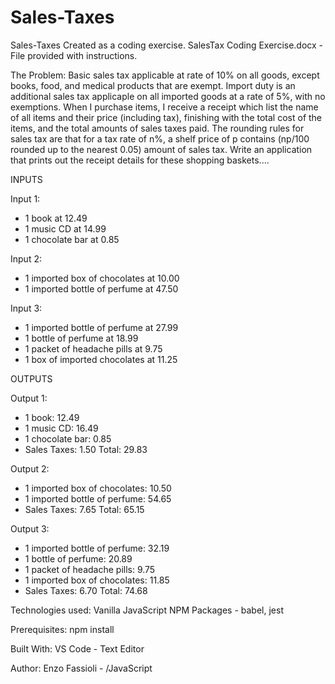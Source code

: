 # Sales-Taxes

Sales-Taxes
Created as a coding exercise.
SalesTax Coding Exercise.docx - File provided with instructions.

The Problem:
Basic sales tax applicable at rate of 10% on all goods, except books, food, and medical products that are exempt. Import duty is an additional sales tax applicaple on all imported goods at a rate of 5%, with no exemptions.
When I purchase items, I receive a receipt which list the name of all items and their price (including tax), finishing with the total cost of the items, and the total amounts of sales taxes paid. The rounding rules for sales tax are that for a tax rate of n%, a shelf price of p contains (np/100 rounded up to the nearest 0.05) amount of sales tax.
Write an application that prints out the receipt details for these shopping baskets....

INPUTS

Input 1:

- 1 book at 12.49
- 1 music CD at 14.99
- 1 chocolate bar at 0.85

Input 2:

- 1 imported box of chocolates at 10.00
- 1 imported bottle of perfume at 47.50

Input 3:

- 1 imported bottle of perfume at 27.99
- 1 bottle of perfume at 18.99
- 1 packet of headache pills at 9.75
- 1 box of imported chocolates at 11.25

OUTPUTS

Output 1:

- 1 book: 12.49
- 1 music CD: 16.49
- 1 chocolate bar: 0.85
- Sales Taxes: 1.50 Total: 29.83

Output 2:

- 1 imported box of chocolates: 10.50
- 1 imported bottle of perfume: 54.65
- Sales Taxes: 7.65 Total: 65.15

Output 3:

- 1 imported bottle of perfume: 32.19
- 1 bottle of perfume: 20.89
- 1 packet of headache pills: 9.75
- 1 imported box of chocolates: 11.85
- Sales Taxes: 6.70 Total: 74.68

Technologies used:
Vanilla JavaScript
NPM Packages - babel, jest

Prerequisites: npm install

Built With:
VS Code - Text Editor

Author:
Enzo Fassioli - /JavaScript

